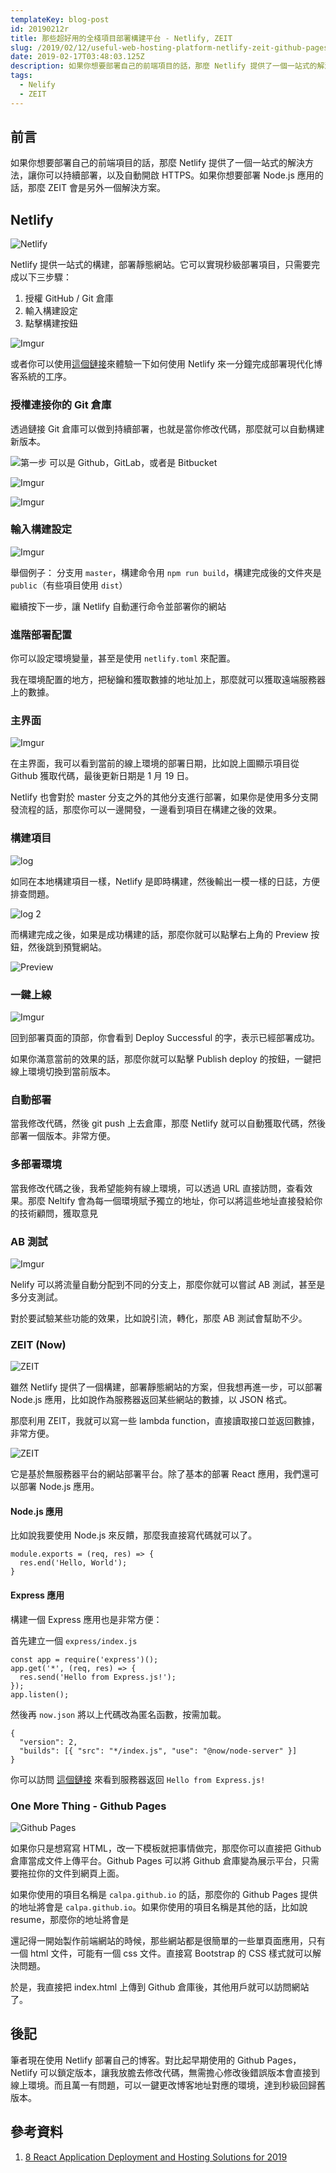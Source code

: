 ```yaml
---
templateKey: blog-post
id: 20190212r
title: 那些超好用的全棧項目部署構建平台 - Netlify, ZEIT
slug: /2019/02/12/useful-web-hosting-platform-netlify-zeit-github-pages/
date: 2019-02-17T03:48:03.125Z
description: 如果你想要部署自己的前端項目的話，那麼 Netlify 提供了一個一站式的解決方法，讓你可以持續部署，以及自動開啟 HTTPS。如果你想要部署 Node.js 應用的話，那麼 ZEIT 會是另外一個解決方案。
tags:
  - Nelify
  - ZEIT
---
```


## 前言

如果你想要部署自己的前端項目的話，那麼 Netlify 提供了一個一站式的解決方法，讓你可以持續部署，以及自動開啟 HTTPS。如果你想要部署 Node.js 應用的話，那麼 ZEIT 會是另外一個解決方案。

## Netlify

![Netlify](https://i.imgur.com/U8fCFmE.jpg)

Netlify 提供一站式的構建，部署靜態網站。它可以實現秒級部署項目，只需要完成以下三步驟：

1. 授權 GitHub / Git 倉庫
2. 輸入構建設定
3. 點擊構建按鈕

![Imgur](https://i.imgur.com/jQD3pVh.jpg)

或者你可以使用[這個鏈接](https://app.netlify.com/start/deploy?repository=https://github.com/calpa/gatsby-starter-calpa-blog)來體驗一下如何使用 Netlify 來一分鐘完成部署現代化博客系統的工序。

### 授權連接你的 Git 倉庫

透過鏈接 Git 倉庫可以做到持續部署，也就是當你修改代碼，那麼就可以自動構建新版本。

![第一步](https://i.imgur.com/AjbTNf6.jpg)
可以是 Github，GitLab，或者是 Bitbucket

![Imgur](https://i.imgur.com/3C89msJ.jpg)

![Imgur](https://i.imgur.com/VtTb6sk.jpg)

### 輸入構建設定

![Imgur](https://i.imgur.com/2Y1kzj6.jpg)

舉個例子：
分支用 `master`，構建命令用 `npm run build`，構建完成後的文件夾是 `public`（有些項目使用 `dist`）

繼續按下一步，讓 Netlify 自動運行命令並部署你的網站

### 進階部署配置

你可以設定環境變量，甚至是使用 `netlify.toml` 來配置。

我在環境配置的地方，把秘鑰和獲取數據的地址加上，那麼就可以獲取遠端服務器上的數據。

### 主界面

![Imgur](https://i.imgur.com/xQ82GIC.jpg)

在主界面，我可以看到當前的線上環境的部署日期，比如說上圖顯示項目從 Github 獲取代碼，最後更新日期是 1 月 19 日。

Netlify 也會對於 master 分支之外的其他分支進行部署，如果你是使用多分支開發流程的話，那麼你可以一邊開發，一邊看到項目在構建之後的效果。

### 構建項目

![log](https://i.imgur.com/X04VxNZ.jpg)

如同在本地構建項目一樣，Netlify 是即時構建，然後輸出一模一樣的日誌，方便排查問題。

![log 2](https://i.imgur.com/LptnIJk.jpg)

而構建完成之後，如果是成功構建的話，那麼你就可以點擊右上角的 Preview 按鈕，然後跳到預覽網站。

![Preview](https://i.imgur.com/6FGoBUq.jpg)

### 一鍵上線

![Imgur](https://i.imgur.com/tVSZYk9.jpg)

回到部署頁面的頂部，你會看到 Deploy Successful 的字，表示已經部署成功。

如果你滿意當前的效果的話，那麼你就可以點擊 Publish deploy 的按鈕，一鍵把線上環境切換到當前版本。

### 自動部署

當我修改代碼，然後 git push 上去倉庫，那麼 Netlify 就可以自動獲取代碼，然後部署一個版本。非常方便。

### 多部署環境

當我修改代碼之後，我希望能夠有線上環境，可以透過 URL 直接訪問，查看效果。那麼 Neltify 會為每一個環境賦予獨立的地址，你可以將這些地址直接發給你的技術顧問，獲取意見

### AB 測試

![Imgur](https://i.imgur.com/BujuXfi.jpg)

Nelify 可以將流量自動分配到不同的分支上，那麼你就可以嘗試 AB 測試，甚至是多分支測試。

對於要試驗某些功能的效果，比如說引流，轉化，那麼 AB 測試會幫助不少。

### ZEIT (Now)

![ZEIT](https://i.imgur.com/ZzxM0Y8.jpg)

雖然 Netlify 提供了一個構建，部署靜態網站的方案，但我想再進一步，可以部署 Node.js 應用，比如說作為服務器返回某些網站的數據，以 JSON 格式。

那麼利用 ZEIT，我就可以寫一些 lambda function，直接讀取接口並返回數據，非常方便。

![ZEIT](https://i.imgur.com/Mci9HDR.jpg)

它是基於無服務器平台的網站部署平台。除了基本的部署 React 應用，我們還可以部署 Node.js 應用。

#### Node.js 應用

比如說我要使用 Node.js 來反饋，那麼我直接寫代碼就可以了。

```
module.exports = (req, res) => {
  res.end('Hello, World');
}
```

#### Express 應用

構建一個 Express 應用也是非常方便：

首先建立一個 `express/index.js`

```
const app = require('express')();
app.get('*', (req, res) => {
  res.send('Hello from Express.js!');
});
app.listen();
```

然後再 `now.json` 將以上代碼改為匿名函數，按需加載。

```
{
  "version": 2,
  "builds": [{ "src": "*/index.js", "use": "@now/node-server" }]
}
```

你可以訪問 [這個鏈接](https://my-express-project-pugp5a7l8.now.sh/express/) 來看到服務器返回 `Hello from Express.js!`

### One More Thing - Github Pages

![Github Pages](https://i.imgur.com/QXHqnPL.jpg)

如果你只是想寫寫 HTML，改一下模板就把事情做完，那麼你可以直接把 Github 倉庫當成文件上傳平台。Github Pages 可以將 Github 倉庫變為展示平台，只需要拖拉你的文件到網頁上面。

如果你使用的項目名稱是 `calpa.github.io` 的話，那麼你的 Github Pages 提供的地址將會是 `calpa.github.io`。如果你使用的項目名稱是其他的話，比如說 resume，那麼你的地址將會是

還記得一開始製作前端網站的時候，那些網站都是很簡單的一些單頁面應用，只有一個 html 文件，可能有一個 css 文件。直接寫 Bootstrap 的 CSS 樣式就可以解決問題。

於是，我直接把 index.html 上傳到 Github 倉庫後，其他用戶就可以訪問網站了。

## 後記

筆者現在使用 Netlify 部署自己的博客。對比起早期使用的 Github Pages，Netlify 可以鎖定版本，讓我放膽去修改代碼，無需擔心修改後錯誤版本會直接到線上環境。而且萬一有問題，可以一鍵更改博客地址對應的環境，達到秒級回歸舊版本。

## 參考資料

1. [8 React Application Deployment and Hosting Solutions for 2019](https://blog.bitsrc.io/8-react-application-deployment-and-hosting-options-for-2019-ab4d668309fd)
